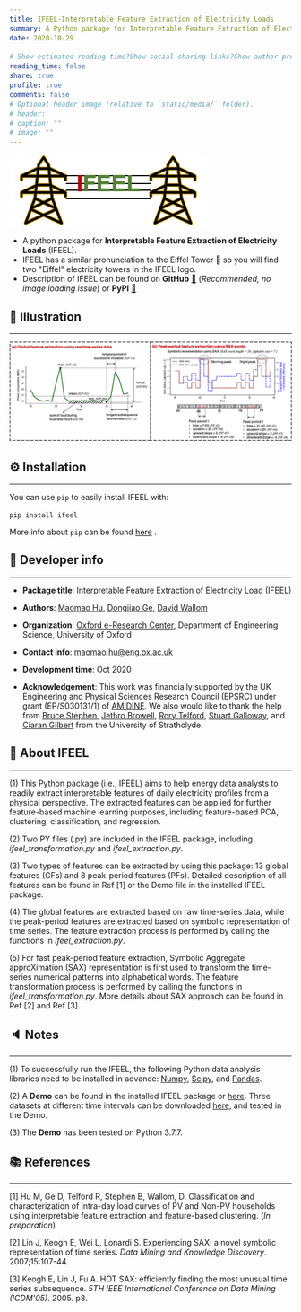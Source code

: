 ```yaml
---
title: IFEEL-Interpretable Feature Extraction of Electricity Loads
summary: A Python package for Interpretable Feature Extraction of Electricity Loads
date: 2020-10-29

# Show estimated reading time?Show social sharing links?Show author profile?Show comments?
reading_time: false
share: true  
profile: true
comments: false
# Optional header image (relative to `static/media/` folder).
# header:  
# caption: ""  
# image: "" 
---
```

![IFEEL logo](ifeel_logo.png)
* A python package for **Interpretable Feature Extraction of Electricity Loads** (IFEEL).
* IFEEL has a similar pronunciation to the Eiffel Tower 🗼 so you will find two "Eiffel" electricity towers in the IFEEL logo.
* Description of IFEEL can be found on **GitHub** [🔗](https://github.com/chacehoo/IFEEL/tree/master/OneDrive%20-%20Nexus365/0_PycharmProjects/MyPackage/IFEEL) (*Recommended, no image loading issue*) or **PyPI** [ 🔗](https://pypi.org/project/ifeel/)

## 📌  **Illustration**
---
![Illustration of IFEEL process](ifeel_illustration.png)

## ⚙️ **Installation**
---
You can use `pip`  to easily install IFEEL with:

`pip install ifeel`

More info about `pip` can be found [here](https://pip.pypa.io/en/stable/) .

## 🤖 **Developer info**
---
* **Package title**: Interpretable Feature Extraction of Electricity Load (IFEEL)

* **Authors**: [Maomao Hu](https://maomaohu.net/), [Dongjiao Ge](https://eng.ox.ac.uk/people/dongjiao-ge/), [David Wallom](https://eng.ox.ac.uk/people/david-wallom/)

* **Organization**: [Oxford e-Research Center](https://www.oerc.ox.ac.uk/), Department of Engineering Science, University of Oxford

* **Contact info**: maomao.hu@eng.ox.ac.uk

* **Development time**: Oct 2020

* **Acknowledgement**: This work was financially supported by the UK Engineering and Physical Sciences Research Council (EPSRC) under grant (EP/S030131/1) of [AMIDINE](https://www.amidine.net/). We also would like to thank the help from [Bruce Stephen](https://www.strath.ac.uk/staff/stephenbrucedr/), [Jethro Browell](http://www.jethrobrowell.com/), [Rory Telford](https://www.strath.ac.uk/staff/telfordrorymr/), [Stuart Galloway](https://www.strath.ac.uk/staff/gallowaystuartdr/), and [Ciaran Gilbert](https://pureportal.strath.ac.uk/en/persons/ciaran-gilbert) from the University of Strathclyde.

## 💬 **About IFEEL**
---
(1) This Python package (i.e., IFEEL) aims to help energy data analysts to readily extract interpretable features of daily electricity profiles from a physical perspective. The extracted features can be applied for further feature-based machine learning purposes, including feature-based PCA, clustering, classification, and regression.

(2) Two PY files (.py) are included in the IFEEL package, including *ifeel_transformation.py* and *ifeel_extraction.py*.

(3) Two types of features can be extracted by using this package: 13 global features (GFs) and 8 peak-period features (PFs). Detailed description of all features can be found in Ref [1] or the Demo file in the installed IFEEL package.

(4) The global features are extracted based on raw time-series data, while the peak-period features are extracted based on symbolic representation of time series. The feature extraction process is performed by calling the functions in *ifeel_extraction.py*.

(5) For fast peak-period feature extraction, Symbolic Aggregate approXimation (SAX) representation is first used to transform the time-series numerical patterns into alphabetical words. The feature transformation process is performed by calling the functions in *ifeel_transformation.py*. More details about SAX approach can be found in Ref [2] and Ref [3].

## 🔈 **Notes**
---
(1) To successfully run the IFEEL, the following Python data analysis libraries need to be installed in advance: [Numpy](https://numpy.org/), [Scipy](https://www.scipy.org/), and [Pandas](https://pandas.pydata.org/).

(2) A **Demo** can be found in the installed IFEEL package or [here](https://github.com/chacehoo/IFEEL/blob/master/OneDrive%20-%20Nexus365/0_PycharmProjects/MyPackage/IFEEL/IFEEL/Demo.py). Three datasets at different time intervals can be downloaded [here](https://github.com/chacehoo/IFEEL/tree/master/OneDrive%20-%20Nexus365/0_PycharmProjects/MyPackage/IFEEL/Test_Data), and tested in the Demo.

(3) The **Demo** has been tested on Python 3.7.7.

## 📚 **References**
---
[1] Hu M, Ge D, Telford R, Stephen B, Wallom, D. Classification and characterization of intra-day load curves of PV and Non-PV households using interpretable feature extraction and feature-based clustering. (*In preparation*)

[2] Lin J, Keogh E, Wei L, Lonardi S. Experiencing SAX: a novel symbolic representation of time series. *Data Mining and Knowledge Discovery*. 2007;15:107-44.

[3] Keogh E, Lin J, Fu A. HOT SAX: efficiently finding the most unusual time series subsequence.  *5TH IEEE International Conference on Data Mining (ICDM'05)*. 2005. p8.

